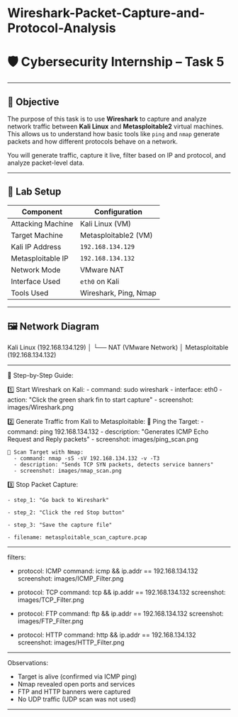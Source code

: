 # Wireshark-Packet-Capture-and-Protocol-Analysis

# 🛡️ Cybersecurity Internship – Task 5

---

## 🎯 Objective

The purpose of this task is to use **Wireshark** to capture and analyze network traffic between **Kali Linux** and **Metasploitable2** virtual machines. This allows us to understand how basic tools like `ping` and `nmap` generate packets and how different protocols behave on a network.

You will generate traffic, capture it live, filter based on IP and protocol, and analyze packet-level data.

---

## 🧪 Lab Setup

| Component         | Configuration           |
|------------------|--------------------------|
| Attacking Machine| Kali Linux (VM)          |
| Target Machine   | Metasploitable2 (VM)     |
| Kali IP Address  | `192.168.134.129`        |
| Metasploitable IP| `192.168.134.132`        |
| Network Mode     | VMware NAT               |
| Interface Used   | `eth0` on Kali           |
| Tools Used       | Wireshark, Ping, Nmap    |

---

## 🖼️ Network Diagram

Kali Linux (192.168.134.129)
│
└── NAT (VMware Network)
│
Metasploitable (192.168.134.132)

---

🚀 Step-by-Step Guide:

  1️⃣ Start Wireshark on Kali:
    - command: sudo wireshark
    - interface: eth0
    - action: "Click the green shark fin to start capture"
    - screenshot: images/Wireshark.png

  2️⃣ Generate Traffic from Kali to Metasploitable:
    🔹 Ping the Target:
      - command: ping 192.168.134.132
      - description: "Generates ICMP Echo Request and Reply packets"
      - screenshot: images/ping_scan.png

    🔹 Scan Target with Nmap:
      - command: nmap -sS -sV 192.168.134.132 -v -T3
      - description: "Sends TCP SYN packets, detects service banners"
      - screenshot: images/nmap_scan.png

  3️⃣ Stop Packet Capture:
  
    - step_1: "Go back to Wireshark"
  
    - step_2: "Click the red Stop button"
    
    - step_3: "Save the capture file"
    
    - filename: metasploitable_scan_capture.pcap

---

filters:
  - protocol: ICMP
    command: icmp && ip.addr == 192.168.134.132
    screenshot: images/ICMP_Filter.png

  - protocol: TCP
    command: tcp && ip.addr == 192.168.134.132
    screenshot: images/TCP_Filter.png

  - protocol: FTP
    command: ftp && ip.addr == 192.168.134.132
    screenshot: images/FTP_Filter.png

  - protocol: HTTP
    command: http && ip.addr == 192.168.134.132
    screenshot: images/HTTP_Filter.png
---

 Observations:

- Target is alive (confirmed via ICMP ping)
- Nmap revealed open ports and services
- FTP and HTTP banners were captured
- No UDP traffic (UDP scan was not used)

---
